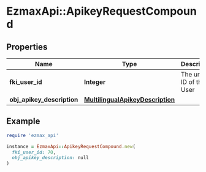 # EzmaxApi::ApikeyRequestCompound

## Properties

| Name | Type | Description | Notes |
| ---- | ---- | ----------- | ----- |
| **fki_user_id** | **Integer** | The unique ID of the User |  |
| **obj_apikey_description** | [**MultilingualApikeyDescription**](MultilingualApikeyDescription.md) |  |  |

## Example

```ruby
require 'ezmax_api'

instance = EzmaxApi::ApikeyRequestCompound.new(
  fki_user_id: 70,
  obj_apikey_description: null
)
```

